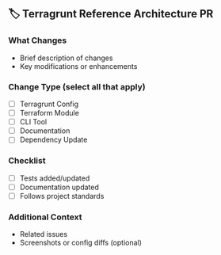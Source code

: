 ## 🏷️ Terragrunt Reference Architecture PR

### What Changes

- Brief description of changes
- Key modifications or enhancements

### Change Type (select all that apply)

- [ ] Terragrunt Config
- [ ] Terraform Module
- [ ] CLI Tool
- [ ] Documentation
- [ ] Dependency Update

### Checklist

- [ ] Tests added/updated
- [ ] Documentation updated
- [ ] Follows project standards

### Additional Context

- Related issues
- Screenshots or config diffs (optional)
